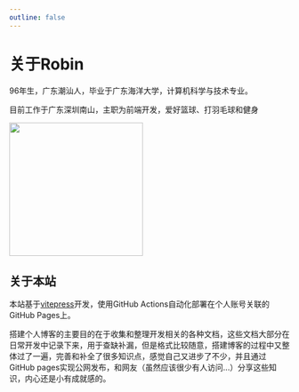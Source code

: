 ```yaml
---
outline: false
---
```


# 关于Robin

96年生，广东潮汕人，毕业于广东海洋大学，计算机科学与技术专业。

目前工作于广东深圳南山，主职为前端开发，爱好篮球、打羽毛球和健身

<img src="/20240423011310.jpg" width=240 />

## 关于本站

本站基于<a href="https://vitepress.dev/" target="_blank" rel="noreferrer">vitepress</a>开发，使用GitHub Actions自动化部署在个人账号关联的GitHub Pages上。

搭建个人博客的主要目的在于收集和整理开发相关的各种文档，这些文档大部分在日常开发中记录下来，用于查缺补漏，但是格式比较随意，搭建博客的过程中又整体过了一遍，完善和补全了很多知识点，感觉自己又进步了不少，并且通过GitHub pages实现公网发布，和网友（虽然应该很少有人访问...）分享这些知识，内心还是小有成就感的。